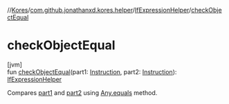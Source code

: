 //[Kores](../../../index.md)/[com.github.jonathanxd.kores.helper](../index.md)/[IfExpressionHelper](index.md)/[checkObjectEqual](check-object-equal.md)

# checkObjectEqual

[jvm]\
fun [checkObjectEqual](check-object-equal.md)(part1: [Instruction](../../com.github.jonathanxd.kores/-instruction/index.md), part2: [Instruction](../../com.github.jonathanxd.kores/-instruction/index.md)): [IfExpressionHelper](index.md)

Compares [part1](check-object-equal.md) and [part2](check-object-equal.md) using [Any.equals](https://kotlinlang.org/api/latest/jvm/stdlib/kotlin/-any/equals.html) method.
